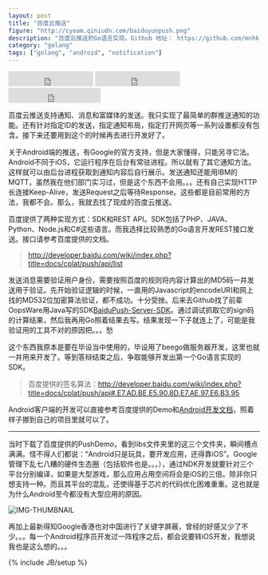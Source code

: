 ```yaml
---
layout: post
title: "百度云推送"
figure: "http://cyeam.qiniudn.com/baiduyunpush.png"
description: "百度云推送的Go语言实现。Github 地址： https://github.com/mnhkahn/BaiduYunPush。"
category: "golang"
tags: ["golang", "android", "notification"]
---
```


<iframe src="http://ghbtns.com/github-btn.html?user=mnhkahn&repo=BaiduYunPush&type=watch&count=true&size=large"
  allowtransparency="true" frameborder="0" scrolling="0" width="170" height="30"></iframe>

<iframe src="http://ghbtns.com/github-btn.html?user=mnhkahn&repo=BaiduYunPush&type=fork&count=true&size=large"
  allowtransparency="true" frameborder="0" scrolling="0" width="170" height="30"></iframe>

<iframe src="http://ghbtns.com/github-btn.html?user=mnhkahn&type=follow&count=true&size=large"
  allowtransparency="true" frameborder="0" scrolling="0" width="185" height="30"></iframe>

百度云推送支持通知、消息和富媒体的发送。我只实现了最简单的群推送通知的功能。还有针对指定ID的发送，指定通知布局，指定打开网页等一系列设置都没有包含。接下来还要用到这个的时候再去进行开发好了。

关于Android端的推送，有Google的官方支持，但是大家懂得，只能另寻它法。Android不同于iOS，它运行程序在后台有常驻进程。所以就有了其它通知方法。这样就可以由后台进程获取到通知内容后自行展示。发送通知还能用IBM的MQTT，虽然我在他们部门实习过，但是这个东西不会用。。。还有自己实现HTTP长连接Keep-Alive，发送Request之后等待Response。这些都是目前常用的方法，我都不会。那么，我就去找了现成的百度云推送。

百度提供了两种实现方式：SDK和REST API。SDK包括了PHP、JAVA、Python、Node.js和C#这些语言。而我选择比较熟悉的Go语言开发REST接口发送。接口请参考百度提供的文档。

> http://developer.baidu.com/wiki/index.php?title=docs/cplat/push/api/list

发送消息需要验证用户身份，需要按照百度的规则将内容计算出的MD5码一并发送用于验证。先开始验证逻辑的时候，一直用的Javascript的encodeURI和网上找的MD532位加密算法验证，都不成功。十分受挫。后来去Github找了前辈OopsWare用Java写的SDK[BaiduPush-Server-SDK](https://github.com/OopsWare/BaiduPush-Server-SDK)。通过调试抓取它的sign码的计算结果，然后我再用Go照着结果去写。结果发现一下子就连上了，可能是我验证用的工具不对的原因把。。。愁

这个东西我原本是要在毕设当中使用的，毕设用了beego做服务器开发，这里也就一并用来开发了。等到答辩结束之后，争取能够开发出第一个Go语言实现的SDK。

> 百度提供的签名算法：http://developer.baidu.com/wiki/index.php?title=docs/cplat/push/api#.E7.AD.BE.E5.90.8D.E7.AE.97.E6.B3.95

Android客户端的开发可以直接参考百度提供的Demo和[Android开发文档](http://bs.baidu.com/push-sdk-release/Baidu-Push-SDK-Android-L2-4.0.0.zip)，照着样子挪到自己的项目里就可以了。

---

当时下载了百度提供的PushDemo，看到libs文件夹里的这三个文件夹，瞬间槽点满满。怪不得人们都说：“Android只是玩具，要开发应用，还得靠iOS”。Google管理下乱七八糟的硬件生态圈（包括软件也是。。。），通过NDK开发就要针对三个平台分别编译，如果是大型游戏，那么应用占用空间将会是iOS的三倍。除非你只想支持一种。而且其平台的混乱，还使得基于芯片的代码优化困难重重。这也就是为什么Android至今都没有大型应用的原因。

![IMG-THUMBNAIL](http://cyeam.qiniudn.com/android_tucao.png)

再加上最新得知Google香港也对中国进行了关键字屏蔽，曾经的好感又少了不少。。。每一个Android程序员开发过一阵程序之后，都会说要转iOS开发，我想说我也是这么想的。。。

{% include JB/setup %}